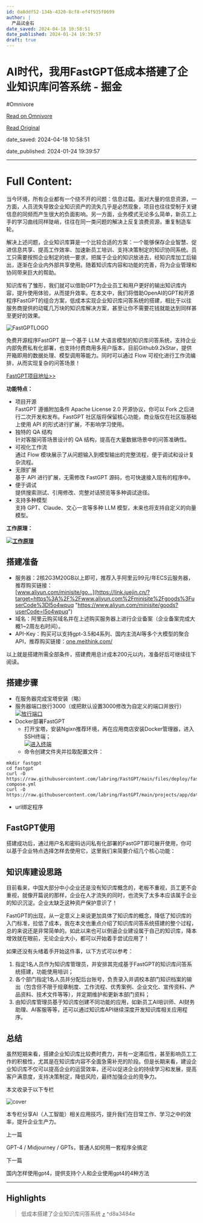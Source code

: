 ```yaml
---
id: 0a8ddf52-134b-4320-8cf8-ef4f935f0699
author: |
  产品试金石
date_saved: 2024-04-18 10:58:51
date_published: 2024-01-24 19:39:57
draft: true
---
```


# AI时代，我用FastGPT低成本搭建了企业知识库问答系统 - 掘金
#Omnivore

[Read on Omnivore](https://omnivore.app/me/ai-fast-gpt-18ef1b7afda)

[Read Original](https://juejin.cn/post/7327724945761239050)

date_saved: 2024-04-18 10:58:51

date_published: 2024-01-24 19:39:57

--- 

# Full Content: 

当今环境，所有企业都有一个绕不开的问题：信息过载。面对大量的信息资源，一方面，人员流失导致企业知识资产的流失几乎是必然现象，项目也往往受制于关键信息的同频而产生很大的负面影响。另一方面，业务模式无论多么简单，新员工上手的学习曲线同样陡峭，往往在同一类问题的解决上反复浪费资源，重复制造车轮。

解决上述问题，企业知识库算是一个比较合适的方案：一个能够保存企业智慧、促进信息共享、提高工作效率、加速新员工培训、支持决策制定的知识协同系统。员工只需要按照企业制定的统一要求，把属于企业的知识放进去，经知识库加工后输出，逐渐在企业内外部共享使用。随着知识库内容和功能的完善，将为企业管理和协同带来巨大的帮助。

知识库有了雏形，我们就可以借助GPT为企业员工和用户更好的输出知识库内容，提升使用体验，从而提升效率。在本文中，我们将借助OpenAI的GPT和开源程序FastGPT的组合方案，低成本实现企业知识库问答系统的搭建，相比于以往服务商提供的动辄几万块的知识库解决方案，甚至让你不需要花钱就能达到同样甚至更好的效果。

![FastGPTLOGO](https://proxy-prod.omnivore-image-cache.app/0x0,sa1-YWpPqH-LwVTFt3Q_o7ZANXSsE-Qk4GJVWY-aiyfw/https://p3-juejin.byteimg.com/tos-cn-i-k3u1fbpfcp/dd97f8192e5e4c2c8cd3b6dda44a5c39~tplv-k3u1fbpfcp-jj-mark:3024:0:0:0:q75.awebp#?w=93&h=127&s=2209&e=png&b=ffffff)

免费开源程序FastGPT 是一个基于 LLM 大语言模型的知识库问答系统，支持企业内部免费私有化部署，也支持付费商用多用户版本，目前Github9.2kStar，提供开箱即用的数据处理、模型调用等能力。同时可以通过 Flow 可视化进行工作流编排，从而实现复杂的问答场景！

[FastGPT项目地址>>](https://link.juejin.cn/?target=https%3A%2F%2Fgithub.com%2Flabring%2FFastGPT%2Ftree%2Fmain "https://github.com/labring/FastGPT/tree/main")

**功能特点：**

* 项目开源  
FastGPT 遵循附加条件 Apache License 2.0 开源协议，你可以 Fork 之后进行二次开发和发布。FastGPT 社区版将保留核心功能，商业版仅在社区版基础上使用 API 的形式进行扩展，不影响学习使用。
* 独特的 QA 结构  
针对客服问答场景设计的 QA 结构，提高在大量数据场景中的问答准确性。
* 可视化工作流  
通过 Flow 模块展示了从问题输入到模型输出的完整流程，便于调试和设计复杂流程。
* 无限扩展  
基于 API 进行扩展，无需修改 FastGPT 源码，也可快速接入现有的程序中。
* 便于调试  
提供搜索测试、引用修改、完整对话预览等多种调试途径。
* 支持多种模型  
支持 GPT、Claude、文心一言等多种 LLM 模型，未来也将支持自定义的向量模型。

**工作原理：**

**[![工作原理](https://proxy-prod.omnivore-image-cache.app/0x0,snLWncSHSQucVicnzZEhYxMhwdaiKhUfMNcvL83oHBeg/https://p3-juejin.byteimg.com/tos-cn-i-k3u1fbpfcp/2ed041f6f0e447ccb0d0e2776c6c3074~tplv-k3u1fbpfcp-jj-mark:3024:0:0:0:q75.awebp#?w=1756&h=733&s=39460&e=webp&b=fbfafa)](https://link.juejin.cn/?target=https%3A%2F%2Fwww.gptacg.com%2Fwp-content%2Fuploads%2F2024%2F01%2F%25E5%25B7%25A5%25E4%25BD%259C%25E5%258E%259F%25E7%2590%2586.webp "https://www.gptacg.com/wp-content/uploads/2024/01/%E5%B7%A5%E4%BD%9C%E5%8E%9F%E7%90%86.webp")**

## 搭建准备

* 服务器：2核2G3M20GB以上即可，推荐入手阿里云99元/年ECS云服务器，推荐购买链接：  
[www.aliyun.com/minisite/go…](https://link.juejin.cn/?target=https%3A%2F%2Fwww.aliyun.com%2Fminisite%2Fgoods%3FuserCode%3Dl5o4wpuq "https://www.aliyun.com/minisite/goods?userCode=l5o4wpuq")
* 域名：阿里云购买域名并在上述购买服务器上进行企业备案（企业备案完成大概1\~2周左右时间）。
* API-Key：购买可以支持gpt-3.5和4系列、国内主流AI等多个大模型的聚合API，推荐购买链接：[one.meithink.com/](https://link.juejin.cn/?target=https%3A%2F%2Fone.meithink.com%2F "https://one.meithink.com/")

以上就是搭建所需全部条件，搭建费用总计成本200元以内，准备好后可继续往下阅读。

## 搭建步骤

* 在服务器完成宝塔安装（略）
* 服务器端口放行3000（或把默认设置3000修改为自定义的端口并放行）  
[![放行端口](https://proxy-prod.omnivore-image-cache.app/0x0,srL4Ya7vp-46gwEKWc26VDhk8kjCT3_9WjAcW0XeSWWg/https://p3-juejin.byteimg.com/tos-cn-i-k3u1fbpfcp/2ff245067fb646689ed54c109b0f005e~tplv-k3u1fbpfcp-jj-mark:3024:0:0:0:q75.awebp#?w=925&h=794&s=35206&e=webp&b=fefefe)](https://link.juejin.cn/?target=https%3A%2F%2Fwww.gptacg.com%2Fwp-content%2Fuploads%2F2024%2F01%2F%25E6%2594%25BE%25E8%25A1%258C%25E7%25AB%25AF%25E5%258F%25A3.webp "https://www.gptacg.com/wp-content/uploads/2024/01/%E6%94%BE%E8%A1%8C%E7%AB%AF%E5%8F%A3.webp")
* Docker部署FastGPT  
   * 打开宝塔，安装Ngixn推荐环境，再在应用商店安装Docker管理器，进入SSH终端；  
   [![进入终端](https://proxy-prod.omnivore-image-cache.app/0x0,s9WvGqAud3p11ldvddTt3DfhJVYRqSkBZ9FPDmK5VYKA/https://p3-juejin.byteimg.com/tos-cn-i-k3u1fbpfcp/b03cd15848c34a9a8932ee0e7315e293~tplv-k3u1fbpfcp-jj-mark:3024:0:0:0:q75.awebp#?w=985&h=565&s=15776&e=webp&b=121212)](https://link.juejin.cn/?target=https%3A%2F%2Fwww.gptacg.com%2Fwp-content%2Fuploads%2F2024%2F01%2F%25E8%25BF%259B%25E5%2585%25A5%25E7%25BB%2588%25E7%25AB%25AF.webp "https://www.gptacg.com/wp-content/uploads/2024/01/%E8%BF%9B%E5%85%A5%E7%BB%88%E7%AB%AF.webp")  
   * 命令创建文件夹并拉取配置文件：

```crystal
mkdir fastgpt
cd fastgpt
curl -O https://raw.githubusercontent.com/labring/FastGPT/main/files/deploy/fastgpt/docker-compose.yml
curl -O https://raw.githubusercontent.com/labring/FastGPT/main/projects/app/data/config.json

```

* url绑定程序

## FastGPT使用

搭建成功后，通过用户名和密码访问私有化部署的FastGPT即可展开使用，你可以基于企业特点选择怎样去使用它，这里我们来简要介绍几个核心功能：

## 知识库建设思路

目前看来，中国大部分中小企业还是没有知识库概念的，老板不重视，员工更不会重视，就像开篇说的那样，企业在人才流失的同时，也流失了太多本应该属于企业的知识沉淀。企业太缺乏这种资产保护意识了！

FastGPT的出现，从一定意义上来说更加具体了知识库的概念，降低了知识库的入门标准，拉低了成本，我在本文也重点介绍了知识库问答系统搭建的整个过程，总的来说还是非常简单的。如此以来也可以倒逼企业建设属于自己的知识库，降本增效就在眼前，无论企业大小，都可以开始着手尝试应用了！

如果还没有头绪着手开始这件事，以下方式可以参考：

1. 指定1名人员作为知识库管理员，并安排其完成基于FastGPT的知识库问答系统搭建，功能使用培训；
2. 各个部门指定1名人员并分配后台账号，负责录入并调校本部门知识档案的输出（包含但不限于规章制度、工作流程、优秀案例、企业文化、宣传资料、产品资料、技术文件等等），并定期维护和更新本部门资料；
3. 由知识库管理员基于知识库创建不同功能的应用，如新员工AI培训师、AI财务助理、AI客服等等，还可以通过知识库API继续深度开发知识库相关应用程序。

## 总结

虽然短期来看，搭建企业知识库比较费时费力，并有一定滞后性，甚至影响员工工作的积极性，尤其是在知识库内容不全面急需补充的阶段。但是长期来看，建设企业知识库不仅可以提高企业的运营效率，还可以促进企业的持续学习和发展，提高客户满意度，支持决策制定，降低风险，最终加强企业的竞争力。

本文收录于以下专栏

![cover](https://proxy-prod.omnivore-image-cache.app/0x0,steXRDN9vEsfXXkMPgIaP1wRhAFjyLrIy81kI_5TcMHA/https://p1-juejin.byteimg.com/tos-cn-i-k3u1fbpfcp/95414745836549ce9143753e2a30facd~tplv-k3u1fbpfcp-jj:160:120:0:0:q75.avis)

 本专栏分享AI（人工智能）相关应用技巧，提升我们在日常工作、学习之中的效率，提升企业生产力。

上一篇

 GPT-4 / Midjourney / GPTs，普通人如何用一套程序全搞定

下一篇

 国内怎样使用gpt4，提供支持个人和企业使用gpt4的4种方法

---

## Highlights

> 低成本搭建了企业知识库问答系统 [⤴️](https://omnivore.app/me/ai-fast-gpt-18ef1b7afda#d8a3484e-3082-4694-9288-2e46fde8d2c7)  ^d8a3484e

